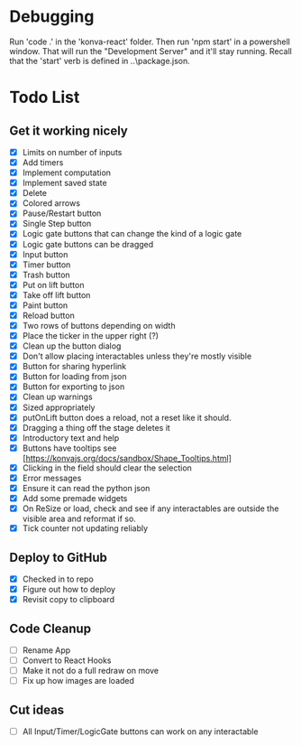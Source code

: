 # Debugging

Run 'code .' in the 'konva-react' folder.  Then run 'npm start' in a powershell window.  That will run the "Development Server"
and it'll stay running.  Recall that the 'start' verb is defined in ..\package.json.

# Todo List

## Get it working nicely

- [x] Limits on number of inputs
- [x] Add timers
- [x] Implement computation
- [x] Implement saved state
- [x] Delete
- [x] Colored arrows
- [x] Pause/Restart button
- [x] Single Step button
- [x] Logic gate buttons that can change the kind of a logic gate
- [x] Logic gate buttons can be dragged
- [x] Input button
- [x] Timer button
- [x] Trash button
- [x] Put on lift button
- [x] Take off lift button
- [x] Paint button
- [x] Reload button
- [x] Two rows of buttons depending on width
- [x] Place the ticker in the upper right (?)
- [x] Clean up the button dialog
- [x] Don't allow placing interactables unless they're mostly visible
- [x] Button for sharing hyperlink
- [x] Button for loading from json
- [x] Button for exporting to json
- [x] Clean up warnings
- [x] Sized appropriately
- [x] putOnLift button does a reload, not a reset like it should.
- [x] Dragging a thing off the stage deletes it
- [x] Introductory text and help
- [x] Buttons have tooltips see [https://konvajs.org/docs/sandbox/Shape_Tooltips.html]
- [x] Clicking in the field should clear the selection
- [x] Error messages
- [x] Ensure it can read the python json
- [x] Add some premade widgets
- [x] On ReSize or load, check and see if any interactables are outside the visible area and reformat if so.
- [x] Tick counter not updating reliably

## Deploy to GitHub

- [x] Checked in to repo
- [x] Figure out how to deploy
- [x] Revisit copy to clipboard

## Code Cleanup

- [ ] Rename App
- [ ] Convert to React Hooks
- [ ] Make it not do a full redraw on move
- [ ] Fix up how images are loaded

## Cut ideas

- [ ] All Input/Timer/LogicGate buttons can work on any interactable
